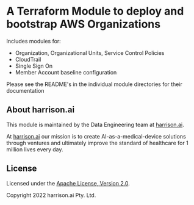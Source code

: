 # A Terraform Module to deploy and bootstrap AWS Organizations

Includes modules for:

- Organization, Organizational Units, Service Control Policies
- CloudTrail
- Single Sign On
- Member Account baseline configuration

Please see the README's in the individual module directories for their documentation

## About harrison.ai

This module is maintained by the Data Engineering team at [harrison.ai](https://harrison.ai).

At [harrison.ai](https://harrison.ai) our mission is to create AI-as-a-medical-device solutions through ventures and ultimately improve the standard of healthcare for 1 million lives every day.

## License

Licensed under the [Apache License, Version 2.0](http://www.apache.org/licenses/LICENSE-2.0).

Copyright 2022 harrison.ai Pty. Ltd.

